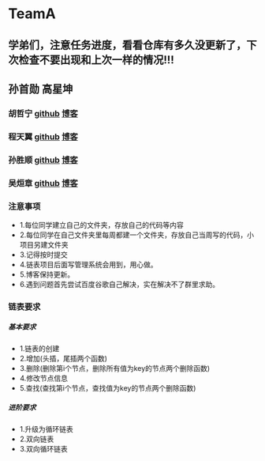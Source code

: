 # TeamA
## 学弟们，注意任务进度，看看仓库有多久没更新了，下次检查不要出现和上次一样的情况!!!

## 孙首勋 高星坤 
### 胡哲宁 [github](https://me.csdn.net/adlatereturn "标题") [博客](https://github.com/adlternative "标题")
### 程天翼 [github](https://github.com/ensemblelearning "标题") [博客](https://blog.csdn.net/ensemblelearning "标题")
### 孙胜顺 [github](https://github.com/sss-lql "标题") [博客](https://blog.csdn.net/weixin_45511599 "标题")
### 吴烜章 [github](https://github.com/Taciturn-wu "标题") [博客](https://blog.csdn.net/weixin_45819130 "标题")

### 注意事项
- 1.每位同学建立自己的文件夹，存放自己的代码等内容
- 2.每位同学在自己文件夹里每周都建一个文件夹，存放自己当周写的代码，小项目另建文件夹
- 3.记得按时提交
- 4.链表项目后面写管理系统会用到，用心做。
- 5.博客保持更新。
- 6.遇到问题首先尝试百度谷歌自己解决，实在解决不了群里求助。

### 链表要求
##### 基本要求
- 1.链表的创建
- 2.增加(头插，尾插两个函数)
- 3.删除(删除第i个节点，删除所有值为key的节点两个删除函数)
- 4.修改节点信息
- 5.查找(查找第i个节点，查找值为key的节点两个删除函数)
##### 进阶要求
- 1.升级为循环链表
- 2.双向链表
- 3.双向循环链表
